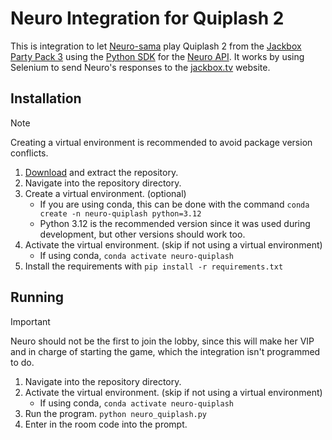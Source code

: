 # Neuro Integration for Quiplash 2
 
This is integration to let [Neuro-sama](https://www.bloomberg.com/news/newsletters/2023-06-16/neuro-sama-an-ai-twitch-influencer-plays-minecraft-sings-karaoke-loves-art) play Quiplash 2 from the [Jackbox Party Pack 3](https://store.steampowered.com/app/434170/The_Jackbox_Party_Pack_3/) using the [Python SDK](https://github.com/CoolCat467/Neuro-API) for the [Neuro API](https://github.com/VedalAI/neuro-game-sdk). It works by using Selenium to send Neuro's responses to the [jackbox.tv](https://jackbox.tv/) website.

## Installation
> [!NOTE]
> Creating a virtual environment is recommended to avoid package version conflicts.
1. [Download](https://github.com/Kaya-Kaya/neuro-quiplash/archive/refs/heads/main.zip) and extract the repository.
2. Navigate into the repository directory.
3. Create a virtual environment. (optional)
   * If you are using conda, this can be done with the command ```conda create -n neuro-quiplash python=3.12```
   * Python 3.12 is the recommended version since it was used during development, but other versions should work too.
4. Activate the virtual environment. (skip if not using a virtual environment)
   * If using conda, ```conda activate neuro-quiplash```
5. Install the requirements with ```pip install -r requirements.txt```

## Running
> [!IMPORTANT]
> Neuro should not be the first to join the lobby, since this will make her VIP and in charge of starting the game, which the integration isn't programmed to do.
1. Navigate into the repository directory.
2. Activate the virtual environment. (skip if not using a virtual environment)
   * If using conda, ```conda activate neuro-quiplash```
3. Run the program. ```python neuro_quiplash.py```
4. Enter in the room code into the prompt.
